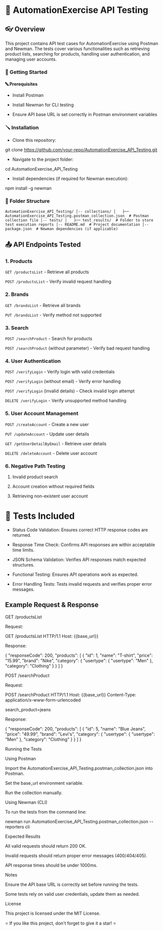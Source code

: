 # 🚀 AutomationExercise API Testing

## 👓 Overview

This project contains API test cases for AutomationExercise using Postman and Newman. The tests cover various functionalities such as retrieving product lists, searching for products, handling user authentication, and managing user accounts.

### 🏁 Getting Started

#### 🔤 Prerequisites

* Install Postman

 * Install Newman for CLI testing

* Ensure API base URL is set correctly in Postman environment variables

### 🪛 Installation

* Clone this repository:

git clone https://github.com/your-repo/AutomationExercise_API_Testing.git

* Navigate to the project folder:

cd AutomationExercise_API_Testing

* Install dependencies (if required for Newman execution):

npm install -g newman

### 📂 Folder Structure

``AutomationExercise_API_Testing/
│-- collections/
│   ├── AutomationExercise_API_Testing.postman_collection.json  # Postman collection file
│-- tests/
│   ├── test_results/  # Folder to store test execution reports
│-- README.md  # Project documentation
│-- package.json  # Newman dependencies (if applicable)``

## 📤 API Endpoints Tested

### 1. Products

``GET /productsList`` - Retrieve all products

``POST /productsList`` - Verify invalid request handling

### 2. Brands

``GET /brandsList`` - Retrieve all brands

``PUT /brandsList`` - Verify method not supported

### 3. Search

``POST /searchProduct`` - Search for products

``POST /searchProduct`` (without parameter) - Verify bad request handling

### 4. User Authentication

``POST /verifyLogin`` - Verify login with valid credentials

``POST /verifyLogin`` (without email) - Verify error handling

``POST /verifyLogin`` (invalid details) - Check invalid login attempt

``DELETE /verifyLogin`` - Verify unsupported method handling

### 5. User Account Management

``POST /createAccount`` - Create a new user

``PUT /updateAccount`` - Update user details

``GET /getUserDetailByEmail`` - Retrieve user details

``DELETE /deleteAccount`` - Delete user account

### 6. Negative Path Testing

1. Invalid product search

2. Account creation without required fields

3. Retrieving non-existent user account

# 🧪 Tests Included

* Status Code Validation: Ensures correct HTTP response codes are returned.

* Response Time Check: Confirms API responses are within acceptable time limits.

* JSON Schema Validation: Verifies API responses match expected structures.

* Functional Testing: Ensures API operations work as expected.

* Error Handling Tests: Tests invalid requests and verifies proper error messages.

## Example Request & Response

GET /productsList

Request:

GET /productsList HTTP/1.1
Host: {{base_url}}

Response:

{
  "responseCode": 200,
  "products": [
    {
      "id": 1,
      "name": "T-shirt",
      "price": "15.99",
      "brand": "Nike",
      "category": {
        "usertype": {
          "usertype": "Men"
        },
        "category": "Clothing"
      }
    }
  ]
}

POST /searchProduct

Request:

POST /searchProduct HTTP/1.1
Host: {{base_url}}
Content-Type: application/x-www-form-urlencoded

search_product=jeans

Response:

{
  "responseCode": 200,
  "products": [
    {
      "id": 5,
      "name": "Blue Jeans",
      "price": "49.99",
      "brand": "Levi's",
      "category": {
        "usertype": {
          "usertype": "Men"
        },
        "category": "Clothing"
      }
    }
  ]
}

Running the Tests

Using Postman

Import the AutomationExercise_API_Testing.postman_collection.json into Postman.

Set the base_url environment variable.

Run the collection manually.

Using Newman (CLI)

To run the tests from the command line:

newman run AutomationExercise_API_Testing.postman_collection.json --reporters cli

Expected Results

All valid requests should return 200 OK.

Invalid requests should return proper error messages (400/404/405).

API response times should be under 1000ms.

Notes

Ensure the API base URL is correctly set before running the tests.

Some tests rely on valid user credentials, update them as needed.

License

This project is licensed under the MIT License.

⭐ If you like this project, don't forget to give it a star! ⭐

